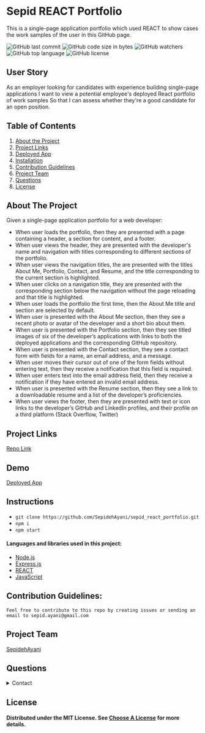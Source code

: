 # Sepid REACT Portfolio

This is a single-page application portfolio which used REACT to show cases the work samples of the user in this GitHub page.

![GitHub last commit](https://img.shields.io/github/last-commit/SepidehAyani/sepid_react_portfolio)  ![GitHub code size in bytes](https://img.shields.io/github/languages/code-size/SepidehAyani/sepid_react_portfolio)  ![GitHub watchers](https://img.shields.io/github/watchers/SepidehAyani/sepid_react_portfolio?label=Watch&style=social)  ![GitHub top language](https://img.shields.io/github/languages/top/SepidehAyani/sepid_react_portfolio)  ![GitHub license](https://img.shields.io/badge/license-MIT-blueyellow) <br> 

## User Story
As an employer looking for candidates with experience building single-page applications
I want to view a potential employee's deployed React portfolio of work samples
So that I can assess whether they're a good candidate for an open position.

## Table of Contents 
1. [About the Project](#About-The-Project)
1. [Project Links](#Project-Links)
1. [Deployed App](#Deployed-App)
1. [Installation](#Installation)
1. [Contribution Guidelines](#Contribution-Guidelines)
1. [Project Team](#Project-Team)
1. [Questions](#Questions)
1. [License](#License)

## About The Project
Given a single-page application portfolio for a web developer:
- When user loads the portfolio, then they are presented with a page containing a header, a section for content, and a footer.
- When user views the header, they are presented with the developer's name and navigation with titles corresponding to different sections of the portfolio.
- When user views the navigation titles, the are presented with the titles About Me, Portfolio, Contact, and Resume, and the title corresponding to the current section is highlighted.
- When user clicks on a navigation title, they are presented with the corresponding section below the navigation without the page reloading and that title is highlighted.
- When user loads the portfolio the first time, then the About Me title and section are selected by default.
- When user is presented with the About Me section, then they see a recent photo or avatar of the developer and a short bio about them.
- When user is presented with the Portfolio section, then they see titled images of six of the developer’s applications with links to both the deployed applications and the corresponding GitHub repository.
- When user is presented with the Contact section, they see a contact form with fields for a name, an email address, and a message.
- When user moves their cursor out of one of the form fields without entering text, then they receive a notification that this field is required.
- When user enters text into the email address field, then they receive a notification if they have entered an invalid email address.
- When user is presented with the Resume section, then they see a link to a downloadable resume and a list of the developer’s proficiencies.
- When user views the footer, then they are presented with text or icon links to the developer’s GitHub and LinkedIn profiles, and their profile on a third platform (Stack Overflow, Twitter) 


## Project Links
[Repo Link](https://github.com/SepidehAyani/sepid_react_portfolio) <br>

## Demo
[Deployed App](https://sepid-react-portfolio.herokuapp.com/)

## Instructions
- `git clone https://github.com/SepidehAyani/sepid_react_portfolio.git`
- `npm i`
- `npm start`

#### Languages and libraries used in this project:
- <a href="https://nodejs.org/">Node.js</a>
- <a href="https://www.npmjs.com/package/express">Express.js</a>
- <a href="https://reactjs.org/">REACT</a>
- <a href="https://www.javascript.com/">JavaScript</a>

## Contribution Guidelines:
```  
Feel free to contribute to this repo by creating issues or sending an email to sepid.ayani@gmail.com
```
## Project Team
[SepidehAyani](https://github.com/SepidehAyani) <br>

## Questions
<details>
    <summary>Contact</summary>
    sepid.ayani@gmail.com
</details>

## License
#### Distributed under the MIT License. See [Choose A License](https://choosealicense.com/) for more details.
